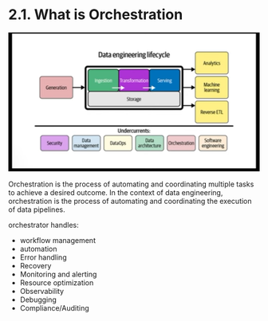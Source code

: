 # 2.1. What is Orchestration

![data engineering lifecycle](./img/de-lifecycle.png)

Orchestration is the process of automating and coordinating multiple tasks to achieve a desired outcome. In the context of data engineering, orchestration is the process of automating and coordinating the execution of data pipelines.

orchestrator handles:
- workflow management
- automation
- Error handling
- Recovery
- Monitoring and alerting
- Resource optimization
- Observability
- Debugging
- Compliance/Auditing

## 